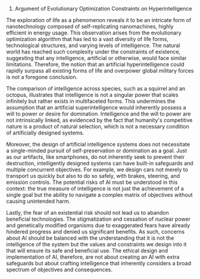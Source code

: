 1. Argument of Evolutionary Optimization Constraints on Hyperintelligence

The exploration of life as a phenomenon reveals it to be an intricate form of nanotechnology composed of self-replicating nanomachines, highly efficient in energy usage. This observation arises from the evolutionary optimization algorithm that has led to a vast diversity of life forms, technological structures, and varying levels of intelligence. The natural world has reached such complexity under the constraints of existence, suggesting that any intelligence, artificial or otherwise, would face similar limitations. Therefore, the notion that an artificial hyperintelligence could rapidly surpass all existing forms of life and overpower global military forces is not a foregone conclusion.

The comparison of intelligence across species, such as a squirrel and an octopus, illustrates that intelligence is not a singular power that scales infinitely but rather exists in multifaceted forms. This undermines the assumption that an artificial superintelligence would inherently possess a will to power or desire for domination. Intelligence and the will to power are not intrinsically linked, as evidenced by the fact that humanity's competitive nature is a product of natural selection, which is not a necessary condition of artificially designed systems.

Moreover, the design of artificial intelligence systems does not necessitate a single-minded pursuit of self-preservation or domination as a goal. Just as our artifacts, like smartphones, do not inherently seek to prevent their destruction, intelligently designed systems can have built-in safeguards and multiple concurrent objectives. For example, we design cars not merely to transport us quickly but also to do so safely, with brakes, steering, and emission controls. The potential risks of AI must be understood in this context: the true measure of intelligence is not just the achievement of a single goal but the ability to navigate a complex matrix of objectives without causing unintended harm.

Lastly, the fear of an existential risk should not lead us to abandon beneficial technologies. The stigmatization and cessation of nuclear power and genetically modified organisms due to exaggerated fears have already hindered progress and denied us significant benefits. As such, concerns about AI should be balanced with the understanding that it is not the intelligence of the system but the values and constraints we design into it that will ensure its safe and beneficial use. The ethical design and implementation of AI, therefore, are not about creating an AI with extra safeguards but about crafting intelligence that inherently considers a broad spectrum of objectives and consequences.